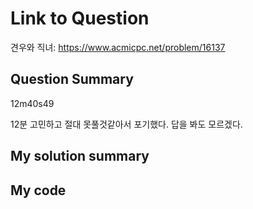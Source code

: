 # Link to Question

견우와 직녀: https://www.acmicpc.net/problem/16137

## Question Summary

12m40s49

12분 고민하고 절대 못풀것같아서 포기했다. 답을 봐도 모르겠다.

## My solution summary

## My code
